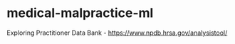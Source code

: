 # medical-malpractice-ml
Exploring Practitioner Data Bank - https://www.npdb.hrsa.gov/analysistool/
